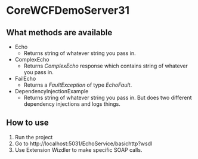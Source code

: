 # CoreWCFDemoServer31

## What methods are available
* Echo
  * Returns string of whatever string you pass in.
* ComplexEcho
  * Returns _ComplexEcho_ response which contains string of whatever you pass in.
* FailEcho
  * Returns a _FaultException_ of type _EchoFault_.
* DependencyInjectionExample
  * Returns string of whatever string you pass in. But does two different dependency injections and logs things.


## How to use

1. Run the project
2. Go to http://localhost:5031/EchoService/basichttp?wsdl
3. Use Extension Wizdler to make specific SOAP calls.
